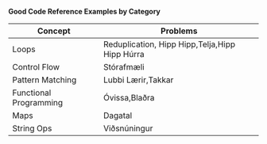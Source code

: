 **Good Code Reference Examples by Category**

| Concept  | Problems |
| ------------- | ------------- |
| Loops | Reduplication, Hipp Hipp,Telja,Hipp Hipp Húrra |
| Control Flow | Stórafmæli |
| Pattern Matching | Lubbi Lærir,Takkar |
| Functional Programming | Óvissa,Blaðra |
| Maps | Dagatal |
| String Ops | Viðsnúningur |
